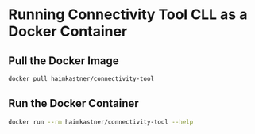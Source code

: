 # Running Connectivity Tool CLL as a Docker Container

## Pull the Docker Image

```bash
docker pull haimkastner/connectivity-tool
```

## Run the Docker Container

```bash
docker run --rm haimkastner/connectivity-tool --help
```
